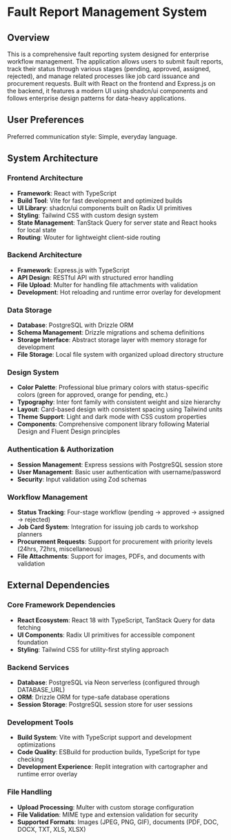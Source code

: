 # Fault Report Management System

## Overview

This is a comprehensive fault reporting system designed for enterprise workflow management. The application allows users to submit fault reports, track their status through various stages (pending, approved, assigned, rejected), and manage related processes like job card issuance and procurement requests. Built with React on the frontend and Express.js on the backend, it features a modern UI using shadcn/ui components and follows enterprise design patterns for data-heavy applications.

## User Preferences

Preferred communication style: Simple, everyday language.

## System Architecture

### Frontend Architecture
- **Framework**: React with TypeScript
- **Build Tool**: Vite for fast development and optimized builds
- **UI Library**: shadcn/ui components built on Radix UI primitives
- **Styling**: Tailwind CSS with custom design system
- **State Management**: TanStack Query for server state and React hooks for local state
- **Routing**: Wouter for lightweight client-side routing

### Backend Architecture
- **Framework**: Express.js with TypeScript
- **API Design**: RESTful API with structured error handling
- **File Upload**: Multer for handling file attachments with validation
- **Development**: Hot reloading and runtime error overlay for development

### Data Storage
- **Database**: PostgreSQL with Drizzle ORM
- **Schema Management**: Drizzle migrations and schema definitions
- **Storage Interface**: Abstract storage layer with memory storage for development
- **File Storage**: Local file system with organized upload directory structure

### Design System
- **Color Palette**: Professional blue primary colors with status-specific colors (green for approved, orange for pending, etc.)
- **Typography**: Inter font family with consistent weight and size hierarchy
- **Layout**: Card-based design with consistent spacing using Tailwind units
- **Theme Support**: Light and dark mode with CSS custom properties
- **Components**: Comprehensive component library following Material Design and Fluent Design principles

### Authentication & Authorization
- **Session Management**: Express sessions with PostgreSQL session store
- **User Management**: Basic user authentication with username/password
- **Security**: Input validation using Zod schemas

### Workflow Management
- **Status Tracking**: Four-stage workflow (pending → approved → assigned → rejected)
- **Job Card System**: Integration for issuing job cards to workshop planners
- **Procurement Requests**: Support for procurement with priority levels (24hrs, 72hrs, miscellaneous)
- **File Attachments**: Support for images, PDFs, and documents with validation

## External Dependencies

### Core Framework Dependencies
- **React Ecosystem**: React 18 with TypeScript, TanStack Query for data fetching
- **UI Components**: Radix UI primitives for accessible component foundation
- **Styling**: Tailwind CSS for utility-first styling approach

### Backend Services
- **Database**: PostgreSQL via Neon serverless (configured through DATABASE_URL)
- **ORM**: Drizzle ORM for type-safe database operations
- **Session Storage**: PostgreSQL session store for user sessions

### Development Tools
- **Build System**: Vite with TypeScript support and development optimizations
- **Code Quality**: ESBuild for production builds, TypeScript for type checking
- **Development Experience**: Replit integration with cartographer and runtime error overlay

### File Handling
- **Upload Processing**: Multer with custom storage configuration
- **File Validation**: MIME type and extension validation for security
- **Supported Formats**: Images (JPEG, PNG, GIF), documents (PDF, DOC, DOCX, TXT, XLS, XLSX)